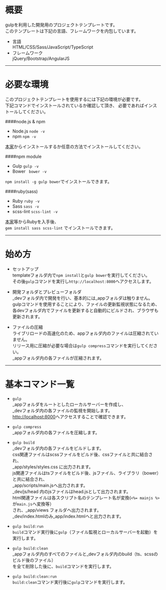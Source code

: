 # 概要
gulpを利用した開発用のプロジェクトテンプレートです。  
このテンプレートは下記の言語、フレームワークを内包しています。

- 言語  
HTML/CSS/Sass/JavaScript/TypeScript
- フレームワーク  
jQuery/Bootstrap/AngularJS

---------------------------------------
# 必要な環境
このプロジェクトテンプレートを使用するには下記の環境が必要です。  
下記コマンドでインストールされているか確認して頂き、
必要であればインストールしてください。

####node.js & npm
- Node.js  ```node -v```
- npm  ```npm -v```  

[本家](https://nodejs.org/)からインストールするか任意の方法でインストールしてください。

####npm module
- Gulp ```gulp -v```
- Bower ``` bower -v```

```npm install -g gulp bower```でインストールできます。

####ruby(sass)
- Ruby ```ruby -v```
- Sass ```sass -v```
- scss-lint ```scss-lint -v```

[本家](http://rubyinstaller.org/)等からRubyを入手後、  
```gem install sass scss-lint``` でインストールできます。

---------------------------------------
# 始め方
- セットアップ  
templateフォルダ内で```npm install```と```gulp bower```を実行してください。  
その後```gulp```コマンドを実行し```http://localhost:8000```へアクセスします。

- 開発フォルダとプレビューフォルダ  
_devフォルダ内で開発を行い、基本的には_appフォルダは触りません。  
gulpコマンドを使用することにより、ファイルの更新監視状態になるため、  
各devフォルダ内でファイルを更新すると自動的にビルドされ、ブラウザも更新されます。

- ファイルの圧縮  
ライブリロードの高速化のため、appフォルダ内のファイルは圧縮されていません。  
リリース用に圧縮が必要な場合は```gulp compress```コマンドを実行してください。  
_appフォルダ内の各ファイルが圧縮されます。

---------------------------------------
# 基本コマンド一覧
- ```gulp```  
_appフォルダをルートとしたローカルサーバーを作成し、  
_devフォルダ内の各ファイルの監視を開始します。  
[http://localhost:8000](http://localhost:8000)へアクセスすることで確認できます。

- ```gulp compress```  
  _appフォルダ内の各ファイルを圧縮します。

- ```gulp build```  
_devフォルダ内の各ファイルをビルドします。  
css関連ファイルはscssファイルをビルド後、cssファイルと共に結合され、  
_app/styles/styles.css に出力されます。  
js関連ファイルはtsファイルをビルド後、jsファイル、ライブラリ（bower）と共に結合され、  
_app/scripts/main.jsへ出力されます。  
_dev/js/head 内のjsファイルはhead.jsとして出力されます。  
html関連ファイルは各スクリプト名のテンプレート名が変換(```<%= mainjs %>```が```main.js```へ変換等）  
され、_app/views フォルダへ出力されます。  
_dev/index.htmlのみ_app/index.htmlへと出力されます。

- ```gulp build:run```  
```build```コマンド実行後に```gulp```（ファイル監視とローカルサーバーを起動）を実行します。  

- ```gulp build:clean```  
_appフォルダ内のすべてのファイルと_devフォルダ内のbuild（ts、scssのビルド後のファイル）  
を全て削除した後に、```build```コマンドを実行します。

- ```gulp build:clean:run```  
```build:clean```コマンド実行後に```gulp```コマンドを実行します。